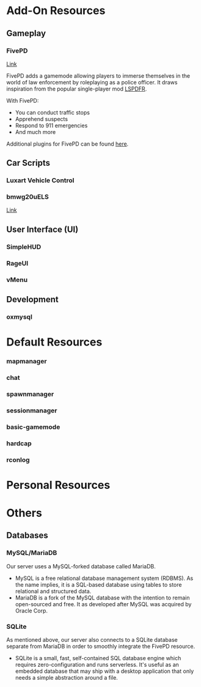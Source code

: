 # Add-On Resources

## Gameplay

### FivePD

[Link](https://fivem-mods.net/fivepd/)

FivePD adds a gamemode allowing players to immerse themselves in the world of law enforcement by roleplaying as a police officer. It draws inspiration from the popular single-player mod [LSPDFR](https://www.lcpdfr.com/lspdfr/index/).

With FivePD:
- You can conduct traffic stops
- Apprehend suspects
- Respond to 911 emergencies
- And much more

Additional plugins for FivePD can be found [here](https://github.com/topics/fivepd).

## Car Scripts

### Luxart Vehicle Control

### bmwg20uELS

[Link](https://www.lcpdfr.com/downloads/gta5mods/vehiclemodels/46162-unmarked-2020-bmw-3-series-g20-nonelselsfivem/)

## User Interface (UI)

### SimpleHUD

### RageUI

### vMenu

## Development

### oxmysql

# Default Resources

### mapmanager

### chat

### spawnmanager

### sessionmanager

### basic-gamemode

### hardcap

### rconlog

# Personal Resources

# Others

## Databases

### MySQL/MariaDB

Our server uses a MySQL-forked database called MariaDB. 
- MySQL is a free relational database management system (RDBMS). As the name implies, it is a SQL-based database using tables to store relational and structured data.
- MariaDB is a fork of the MySQL database with the intention to remain open-sourced and free. It as developed after MySQL was acquired by Oracle Corp.

### SQLite

As mentioned above, our server also connects to a SQLite database separate from MariaDB in order to smoothly integrate the FivePD resource.
- SQLite is a small, fast, self-contained SQL database engine which requires zero-configuration and runs serverless. It's useful as an embedded database that may ship with a desktop application that only needs a simple abstraction around a file.